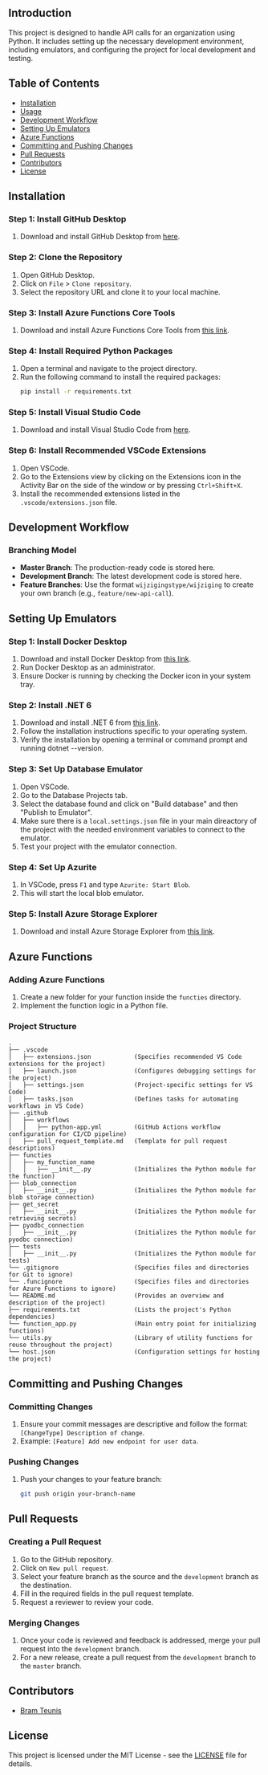 ## Introduction

This project is designed to handle API calls for an organization using Python. It includes setting up the necessary development environment, including emulators, and configuring the project for local development and testing.

## Table of Contents

- [Installation](#installation)
- [Usage](#usage)
- [Development Workflow](#development-workflow)
- [Setting Up Emulators](#setting-up-emulators)
- [Azure Functions](#azure-functions)
- [Committing and Pushing Changes](#committing-and-pushing-changes)
- [Pull Requests](#pull-requests)
- [Contributors](#contributors)
- [License](#license)

## Installation

### Step 1: Install GitHub Desktop
1. Download and install GitHub Desktop from [here](https://desktop.github.com/).

### Step 2: Clone the Repository
1. Open GitHub Desktop.
2. Click on `File` > `Clone repository`.
3. Select the repository URL and clone it to your local machine.

### Step 3: Install Azure Functions Core Tools
1. Download and install Azure Functions Core Tools from [this link](https://go.microsoft.com/fwlink/?linkid=2174087).

### Step 4: Install Required Python Packages
1. Open a terminal and navigate to the project directory.
2. Run the following command to install the required packages:
    ```bash
    pip install -r requirements.txt
    ```

### Step 5: Install Visual Studio Code
1. Download and install Visual Studio Code from [here](https://code.visualstudio.com/).

### Step 6: Install Recommended VSCode Extensions
1. Open VSCode.
2. Go to the Extensions view by clicking on the Extensions icon in the Activity Bar on the side of the window or by pressing `Ctrl+Shift+X`.
3. Install the recommended extensions listed in the `.vscode/extensions.json` file.

## Development Workflow

### Branching Model
- **Master Branch**: The production-ready code is stored here.
- **Development Branch**: The latest development code is stored here.
- **Feature Branches**: Use the format `wijzigingstype/wijziging` to create your own branch (e.g., `feature/new-api-call`).

## Setting Up Emulators

### Step 1: Install Docker Desktop
1. Download and install Docker Desktop from [this link](https://desktop.docker.com/win/main/amd64/Docker%20Desktop%20Installer.exe?utm_source=docker&utm_medium=webreferral&utm_campaign=dd-smartbutton&utm_location=module).
2. Run Docker Desktop as an administrator.
3. Ensure Docker is running by checking the Docker icon in your system tray.

### Step 2: Install .NET 6
1. Download and install .NET 6 from [this link](https://dotnet.microsoft.com/download/dotnet/6.0).
2. Follow the installation instructions specific to your operating system.
3. Verify the installation by opening a terminal or command prompt and running dotnet --version.

### Step 3: Set Up Database Emulator
1. Open VSCode.
2. Go to the Database Projects tab.
3. Select the database found and click on "Build database" and then "Publish to Emulator".
4. Make sure there is a `local.settings.json` file in your main direactory of the project with the needed environment variables to connect to the emulator.
5. Test your project with the emulator connection.

### Step 4: Set Up Azurite
1. In VSCode, press `F1` and type `Azurite: Start Blob`.
2. This will start the local blob emulator.

### Step 5: Install Azure Storage Explorer
1. Download and install Azure Storage Explorer from [this link](https://go.microsoft.com/fwlink/?linkid=2216182&clcid=0x409).

## Azure Functions

### Adding Azure Functions
1. Create a new folder for your function inside the `functies` directory.
2. Implement the function logic in a Python file.

### Project Structure
```plaintext
.
├── .vscode
│   ├── extensions.json            (Specifies recommended VS Code extensions for the project)
│   ├── launch.json                (Configures debugging settings for the project)
│   ├── settings.json              (Project-specific settings for VS Code)
│   ├── tasks.json                 (Defines tasks for automating workflows in VS Code)
├── .github
│   ├── workflows
│   │   ├── python-app.yml         (GitHub Actions workflow configuration for CI/CD pipeline)
│   ├── pull_request_template.md   (Template for pull request descriptions)
├── functies
│   ├── my_function_name
│   │   ├── __init__.py            (Initializes the Python module for the function)
├── blob_connection
│   ├── __init__.py                (Initializes the Python module for blob storage connection)
├── get_secret
│   ├── __init__.py                (Initializes the Python module for retrieving secrets)
├── pyodbc_connection
│   ├── __init__.py                (Initializes the Python module for pyodbc connection)
├── tests
│   ├── __init__.py                (Initializes the Python module for tests)
└── .gitignore                     (Specifies files and directories for Git to ignore)
└── .funcignore                    (Specifies files and directories for Azure Functions to ignore)
└── README.md                      (Provides an overview and description of the project)
├── requirements.txt               (Lists the project's Python dependencies)
└── function_app.py                (Main entry point for initializing functions)
└── utils.py                       (Library of utility functions for reuse throughout the project)
└── host.json                      (Configuration settings for hosting the project)

```

## Committing and Pushing Changes

### Committing Changes
1. Ensure your commit messages are descriptive and follow the format: `[ChangeType] Description of change`.
2. Example: `[Feature] Add new endpoint for user data`.

### Pushing Changes
1. Push your changes to your feature branch:
    ```bash
    git push origin your-branch-name
    ```

## Pull Requests

### Creating a Pull Request
1. Go to the GitHub repository.
2. Click on `New pull request`.
3. Select your feature branch as the source and the `development` branch as the destination.
4. Fill in the required fields in the pull request template.
5. Request a reviewer to review your code.

### Merging Changes
1. Once your code is reviewed and feedback is addressed, merge your pull request into the `development` branch.
2. For a new release, create a pull request from the `development` branch to the `master` branch.

## Contributors

- [Bram Teunis](https://github.com/BramTeunisCumlaude)

## License

This project is licensed under the MIT License - see the [LICENSE](LICENSE) file for details.
